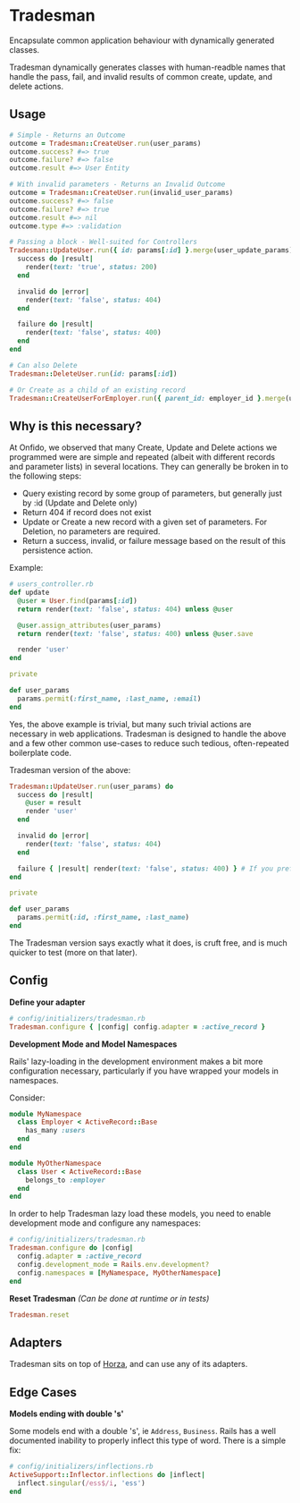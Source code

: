 # Tradesman

Encapsulate common application behaviour with dynamically generated classes.

Tradesman dynamically generates classes with human-readble names that handle the pass, fail, and invalid results of common create, update, and delete actions.

## Usage

```ruby
# Simple - Returns an Outcome
outcome = Tradesman::CreateUser.run(user_params)
outcome.success? #=> true
outcome.failure? #=> false
outcome.result #=> User Entity

# With invalid parameters - Returns an Invalid Outcome
outcome = Tradesman::CreateUser.run(invalid_user_params)
outcome.success? #=> false
outcome.failure? #=> true
outcome.result #=> nil
outcome.type #=> :validation

# Passing a block - Well-suited for Controllers
Tradesman::UpdateUser.run({ id: params[:id] }.merge(user_update_params)) do
  success do |result|
    render(text: 'true', status: 200)
  end

  invalid do |error|
    render(text: 'false', status: 404)
  end

  failure do |result|
    render(text: 'false', status: 400)
  end
end

# Can also Delete
Tradesman::DeleteUser.run(id: params[:id])

# Or Create as a child of an existing record
Tradesman::CreateUserForEmployer.run({ parent_id: employer_id }.merge(user_params))
```

## Why is this necessary?

At Onfido, we observed that many Create, Update and Delete actions we programmed were are simple and repeated (albeit with different records and parameter lists) in several locations. They can generally be broken in to the following steps:

- Query existing record by some group of parameters, but generally just by :id (Update and Delete only)
- Return 404 if record does not exist
- Update or Create a new record with a given set of parameters. For Deletion, no parameters are required.
- Return a success, invalid, or failure message based on the result of this persistence action.

Example:
```ruby
# users_controller.rb
def update
  @user = User.find(params[:id])
  return render(text: 'false', status: 404) unless @user

  @user.assign_attributes(user_params)
  return render(text: 'false', status: 400) unless @user.save

  render 'user'
end

private

def user_params
  params.permit(:first_name, :last_name, :email)
end
```

Yes, the above example is trivial, but many such trivial actions are necessary in web applications.
Tradesman is designed to handle the above and a few other common use-cases to reduce such tedious, often-repeated boilerplate code.

Tradesman version of the above:
```ruby
Tradesman::UpdateUser.run(user_params) do
  success do |result|
    @user = result
    render 'user'
  end

  invalid do |error|
    render(text: 'false', status: 404)
  end

  failure { |result| render(text: 'false', status: 400) } # If you prefer one-liners
end

private

def user_params
  params.permit(:id, :first_name, :last_name)
end
```

The Tradesman version says exactly what it does, is cruft free, and is much quicker to test (more on that later).

## Config

**Define your adapter**

```ruby
# config/initializers/tradesman.rb
Tradesman.configure { |config| config.adapter = :active_record }
```

**Development Mode and Model Namespaces**

Rails' lazy-loading in the development environment makes a bit more configuration necessary, particularly if you have wrapped your models in namespaces.

Consider:
```ruby
module MyNamespace
  class Employer < ActiveRecord::Base
    has_many :users
  end
end

module MyOtherNamespace
  class User < ActiveRecord::Base
    belongs_to :employer
  end
end
```

In order to help Tradesman lazy load these models, you need to enable development mode and configure any namespaces:

```ruby
# config/initializers/tradesman.rb
Tradesman.configure do |config|
  config.adapter = :active_record
  config.development_mode = Rails.env.development?
  config.namespaces = [MyNamespace, MyOtherNamespace]
end
```

**Reset Tradesman** _(Can be done at runtime or in tests)_
```ruby
Tradesman.reset
```

## Adapters

Tradesman sits on top of [Horza](https://github.com/onfido/horza/), and can use any of its adapters.

## Edge Cases

**Models ending with double 's'**

Some models end with a double 's', ie `Address`, `Business`. Rails has a well documented inability to properly inflect this type of word.
There is a simple fix:

```ruby
# config/initializers/inflections.rb
ActiveSupport::Inflector.inflections do |inflect|
  inflect.singular(/ess$/i, 'ess')
end
```
